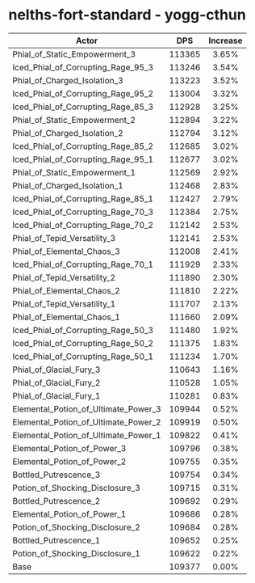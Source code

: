 # nelths-fort-standard - yogg-cthun
| Actor | DPS | Increase |
|---|:---:|:---:|
|Phial_of_Static_Empowerment_3|113365|3.65%|
|Iced_Phial_of_Corrupting_Rage_95_3|113246|3.54%|
|Phial_of_Charged_Isolation_3|113223|3.52%|
|Iced_Phial_of_Corrupting_Rage_95_2|113004|3.32%|
|Iced_Phial_of_Corrupting_Rage_85_3|112928|3.25%|
|Phial_of_Static_Empowerment_2|112894|3.22%|
|Phial_of_Charged_Isolation_2|112794|3.12%|
|Iced_Phial_of_Corrupting_Rage_85_2|112685|3.02%|
|Iced_Phial_of_Corrupting_Rage_95_1|112677|3.02%|
|Phial_of_Static_Empowerment_1|112569|2.92%|
|Phial_of_Charged_Isolation_1|112468|2.83%|
|Iced_Phial_of_Corrupting_Rage_85_1|112427|2.79%|
|Iced_Phial_of_Corrupting_Rage_70_3|112384|2.75%|
|Iced_Phial_of_Corrupting_Rage_70_2|112142|2.53%|
|Phial_of_Tepid_Versatility_3|112141|2.53%|
|Phial_of_Elemental_Chaos_3|112008|2.41%|
|Iced_Phial_of_Corrupting_Rage_70_1|111929|2.33%|
|Phial_of_Tepid_Versatility_2|111890|2.30%|
|Phial_of_Elemental_Chaos_2|111810|2.22%|
|Phial_of_Tepid_Versatility_1|111707|2.13%|
|Phial_of_Elemental_Chaos_1|111660|2.09%|
|Iced_Phial_of_Corrupting_Rage_50_3|111480|1.92%|
|Iced_Phial_of_Corrupting_Rage_50_2|111375|1.83%|
|Iced_Phial_of_Corrupting_Rage_50_1|111234|1.70%|
|Phial_of_Glacial_Fury_3|110643|1.16%|
|Phial_of_Glacial_Fury_2|110528|1.05%|
|Phial_of_Glacial_Fury_1|110281|0.83%|
|Elemental_Potion_of_Ultimate_Power_3|109944|0.52%|
|Elemental_Potion_of_Ultimate_Power_2|109919|0.50%|
|Elemental_Potion_of_Ultimate_Power_1|109822|0.41%|
|Elemental_Potion_of_Power_3|109796|0.38%|
|Elemental_Potion_of_Power_2|109755|0.35%|
|Bottled_Putrescence_3|109754|0.34%|
|Potion_of_Shocking_Disclosure_3|109715|0.31%|
|Bottled_Putrescence_2|109692|0.29%|
|Elemental_Potion_of_Power_1|109686|0.28%|
|Potion_of_Shocking_Disclosure_2|109684|0.28%|
|Bottled_Putrescence_1|109652|0.25%|
|Potion_of_Shocking_Disclosure_1|109622|0.22%|
|Base|109377|0.00%|
